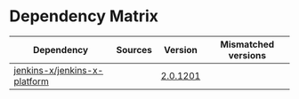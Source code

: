 # Dependency Matrix

Dependency | Sources | Version | Mismatched versions
---------- | ------- | ------- | -------------------
[jenkins-x/jenkins-x-platform](https://github.com/jenkins-x/jenkins-x-platform.git) |  | [2.0.1201](https://github.com/jenkins-x/jenkins-x-platform/releases/tag/v2.0.1201) | 
